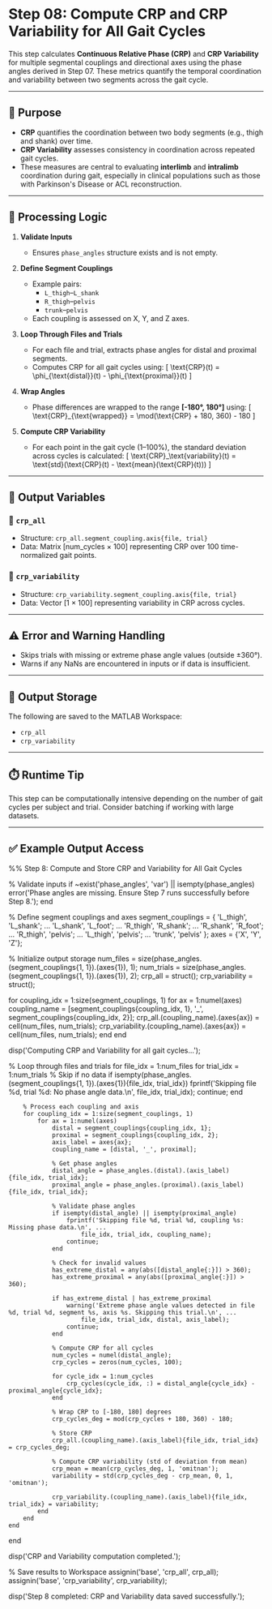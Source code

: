 # Step 08: Compute CRP and CRP Variability for All Gait Cycles

This step calculates **Continuous Relative Phase (CRP)** and **CRP Variability** for multiple segmental couplings and directional axes using the phase angles derived in Step 07. These metrics quantify the temporal coordination and variability between two segments across the gait cycle.

---

## 🧠 Purpose

- **CRP** quantifies the coordination between two body segments (e.g., thigh and shank) over time.
- **CRP Variability** assesses consistency in coordination across repeated gait cycles.
- These measures are central to evaluating **interlimb** and **intralimb** coordination during gait, especially in clinical populations such as those with Parkinson's Disease or ACL reconstruction.

---

## 🔁 Processing Logic

1. **Validate Inputs**
   - Ensures `phase_angles` structure exists and is not empty.

2. **Define Segment Couplings**
   - Example pairs:
     - `L_thigh`–`L_shank`
     - `R_thigh`–`pelvis`
     - `trunk`–`pelvis`
   - Each coupling is assessed on X, Y, and Z axes.

3. **Loop Through Files and Trials**
   - For each file and trial, extracts phase angles for distal and proximal segments.
   - Computes CRP for all gait cycles using:
     \[
     \text{CRP}(t) = \phi_{\text{distal}}(t) - \phi_{\text{proximal}}(t)
     \]

4. **Wrap Angles**
   - Phase differences are wrapped to the range **[-180°, 180°]** using:
     \[
     \text{CRP}_{\text{wrapped}} = \mod(\text{CRP} + 180, 360) - 180
     \]

5. **Compute CRP Variability**
   - For each point in the gait cycle (1–100%), the standard deviation across cycles is calculated:
     \[
     \text{CRP}_\text{variability}(t) = \text{std}(\text{CRP}(t) - \text{mean}(\text{CRP}(t)))
     \]

---

## 🧮 Output Variables

### 📌 `crp_all`
- Structure: `crp_all.segment_coupling.axis{file, trial}`
- Data: Matrix [num_cycles × 100] representing CRP over 100 time-normalized gait points.

### 📌 `crp_variability`
- Structure: `crp_variability.segment_coupling.axis{file, trial}`
- Data: Vector [1 × 100] representing variability in CRP across cycles.

---

## ⚠️ Error and Warning Handling

- Skips trials with missing or extreme phase angle values (outside ±360°).
- Warns if any NaNs are encountered in inputs or if data is insufficient.

---

## 💾 Output Storage

The following are saved to the MATLAB Workspace:
- `crp_all`
- `crp_variability`

---

## ⏱️ Runtime Tip

This step can be computationally intensive depending on the number of gait cycles per subject and trial. Consider batching if working with large datasets.

---

## ✅ Example Output Access

%% Step 8: Compute and Store CRP and Variability for All Gait Cycles 

% Validate inputs
if ~exist('phase_angles', 'var') || isempty(phase_angles)
    error('Phase angles are missing. Ensure Step 7 runs successfully before Step 8.');
end

% Define segment couplings and axes
segment_couplings = {
    'L_thigh', 'L_shank'; ...
    'L_shank', 'L_foot'; ...
    'R_thigh', 'R_shank'; ...
    'R_shank', 'R_foot'; ...
    'R_thigh', 'pelvis'; ...
    'L_thigh', 'pelvis'; ...
    'trunk', 'pelvis'
};
axes = {'X', 'Y', 'Z'};

% Initialize output storage
num_files = size(phase_angles.(segment_couplings{1, 1}).(axes{1}), 1);
num_trials = size(phase_angles.(segment_couplings{1, 1}).(axes{1}), 2);
crp_all = struct();
crp_variability = struct();

for coupling_idx = 1:size(segment_couplings, 1)
    for ax = 1:numel(axes)
        coupling_name = [segment_couplings{coupling_idx, 1}, '_', segment_couplings{coupling_idx, 2}];
        crp_all.(coupling_name).(axes{ax}) = cell(num_files, num_trials);
        crp_variability.(coupling_name).(axes{ax}) = cell(num_files, num_trials);
    end
end

disp('Computing CRP and Variability for all gait cycles...');

% Loop through files and trials
for file_idx = 1:num_files
    for trial_idx = 1:num_trials
        % Skip if no data
        if isempty(phase_angles.(segment_couplings{1, 1}).(axes{1}){file_idx, trial_idx})
            fprintf('Skipping file %d, trial %d: No phase angle data.\n', file_idx, trial_idx);
            continue;
        end

        % Process each coupling and axis
        for coupling_idx = 1:size(segment_couplings, 1)
            for ax = 1:numel(axes)
                distal = segment_couplings{coupling_idx, 1};
                proximal = segment_couplings{coupling_idx, 2};
                axis_label = axes{ax};
                coupling_name = [distal, '_', proximal];

                % Get phase angles
                distal_angle = phase_angles.(distal).(axis_label){file_idx, trial_idx};
                proximal_angle = phase_angles.(proximal).(axis_label){file_idx, trial_idx};

                % Validate phase angles
                if isempty(distal_angle) || isempty(proximal_angle)
                    fprintf('Skipping file %d, trial %d, coupling %s: Missing phase data.\n', ...
                        file_idx, trial_idx, coupling_name);
                    continue;
                end

                % Check for invalid values
                has_extreme_distal = any(abs([distal_angle{:}]) > 360);
                has_extreme_proximal = any(abs([proximal_angle{:}]) > 360);

                if has_extreme_distal | has_extreme_proximal
                    warning('Extreme phase angle values detected in file %d, trial %d, segment %s, axis %s. Skipping this trial.\n', ...
                        file_idx, trial_idx, distal, axis_label);
                    continue;
                end

                % Compute CRP for all cycles
                num_cycles = numel(distal_angle);
                crp_cycles = zeros(num_cycles, 100);

                for cycle_idx = 1:num_cycles
                    crp_cycles(cycle_idx, :) = distal_angle{cycle_idx} - proximal_angle{cycle_idx};
                end

                % Wrap CRP to [-180, 180] degrees
                crp_cycles_deg = mod(crp_cycles + 180, 360) - 180;

                % Store CRP
                crp_all.(coupling_name).(axis_label){file_idx, trial_idx} = crp_cycles_deg;

                % Compute CRP variability (std of deviation from mean)
                crp_mean = mean(crp_cycles_deg, 1, 'omitnan');
                variability = std(crp_cycles_deg - crp_mean, 0, 1, 'omitnan');

                crp_variability.(coupling_name).(axis_label){file_idx, trial_idx} = variability;
            end
        end
    end
end

disp('CRP and Variability computation completed.');

% Save results to Workspace
assignin('base', 'crp_all', crp_all);
assignin('base', 'crp_variability', crp_variability);

disp('Step 8 completed: CRP and Variability data saved successfully.');
